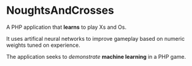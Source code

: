 NoughtsAndCrosses
=================

A PHP application that **learns** to play Xs and Os.

It uses artifical neural networks to improve gameplay based on numeric weights tuned on experience.

The application seeks to *demonstrate* **machine learning** in a PHP game.
